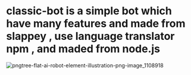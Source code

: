 # classic-bot is a simple bot which have many features and made from slappey , use language translator npm , and maded from node.js
 ![pngtree-flat-ai-robot-element-illustration-png-image_1108918](https://user-images.githubusercontent.com/77828524/113465151-98197880-9451-11eb-9346-7ebdcacee167.jpg)
